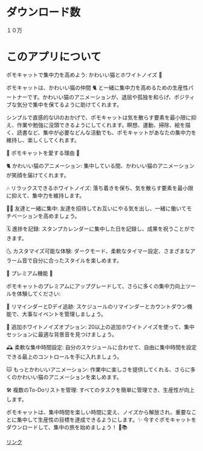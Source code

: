 # ダウンロード数
１０万
# このアプリについて
ポモキャットで集中力を高めよう: かわいい猫とホワイトノイズ 🌟

ポモキャットは、かわいい猫の仲間 🐈 と一緒に集中力を高めるための生産性パートナーです。かわいい猫のアニメーションが、退屈や孤独を和らげ、ポジティブな気分で集中を保てるように助けてくれます。

シンプルで直感的なUIのおかげで、ポモキャットは気を散らす要素を最小限に抑え、作業や勉強に没頭できるようにしてくれます。瞑想、運動、掃除、絵を描く、読書など、集中が必要などんな活動でも、ポモキャットがあなたの集中力を維持し、楽しくしてくれます。

💖 ポモキャットを愛する理由 💖

🐈 かわいい猫のアニメーション: 集中している間、かわいい猫のアニメーションが笑顔を届けてくれます。

🎶 リラックスできるホワイトノイズ: 落ち着きを保ち、気を散らす要素を最小限に抑えて、集中力を維持します。

🧑‍🤝 友達と一緒に集中: 友達を招待してお互いにやる気を出し、一緒に働いてモチベーションを高めましょう。

🗓️ 進捗を記録: スタンプカレンダーに集中した日を記録し、成果を祝うことができます。

🌜 カスタマイズ可能な体験: ダークモード、柔軟なタイマー設定、さまざまなアラーム音で自分に合ったスタイルを楽しめます。

🥇 プレミアム機能 🥇

ポモキャットのプレミアムにアップグレードして、さらに多くの集中力向上ツールを体験してください:

💬 リマインダーとDデイ追跡: スケジュールのリマインダーとカウントダウン機能で、大事なイベントを管理しましょう。

🎵 追加ホワイトノイズオプション: 20以上の追加ホワイトノイズを使って、集中セッションに最適な背景音を見つけましょう。

🕰️ 柔軟な集中時間設定: 自分のスケジュールに合わせて、自由に集中時間を設定できる最上のコントロールを手に入れましょう。

🐱 もっとかわいいアニメーション: 作業中に楽しさを提供してくれる、さらに多くのかわいい猫のアニメーションを楽しめます。

🛠️ 複数のTo-Doリストを管理: すべてのタスクを簡単に管理でき、生産性が向上します。

ポモキャットは、集中時間を楽しい時間に変え、ノイズから解放され、重要なことに集中して生産性の目標を達成できるようにします。✨ 今すぐポモキャットをダウンロードして、集中の旅を始めましょう！ 🌱📚

[リンク](https://play.google.com/store/apps/details?id=com.enfpdev.pomocat)
